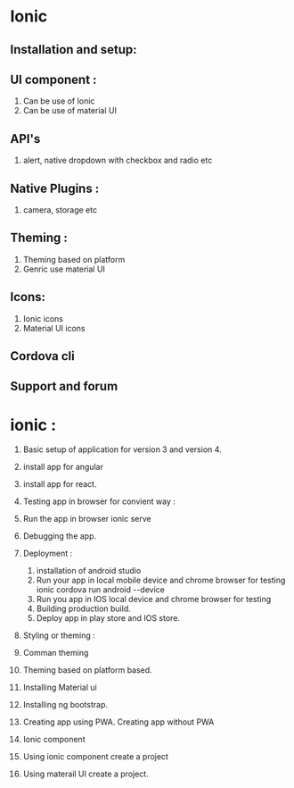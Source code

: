 # Ionic

## Installation and setup:

## UI component : 
  1. Can be use of Ionic 
  2. Can be use of material UI

## API's 
  1. alert, native dropdown with checkbox and radio etc

## Native Plugins :
  1. camera, storage etc

## Theming : 
  1. Theming based on platform
  2. Genric use material UI

## Icons: 
  1. Ionic icons
  2. Material UI icons

## Cordova cli

## Support and forum


# ionic :
 1. Basic setup of application for version 3 and version 4. 
   1. install app for angular 
   2. install app for react.

 2. Testing app in browser for convient way : 
   1. Run the app in browser ionic serve
   2. Debugging the app.

 3. Deployment : 
    1. installation of android studio
    2. Run your app in local mobile device and chrome browser  for testing
    	ionic cordova run android --device
    3. Run you app in IOS local device and chrome browser for testing
    4. Building production build.
    5. Deploy app in play store and IOS store.

 4. Styling or theming : 
  1. Comman theming 
  2. Theming based on platform based. 
  3. Installing Material ui 
  4. Installing ng bootstrap.

 5. Creating app using PWA.
   Creating app without PWA

 6. Ionic component 
   1. Using ionic component create a project
   2. Using materail UI create a project.
